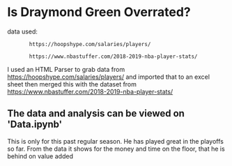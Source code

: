 # Is Draymond Green Overrated?

data used:

           https://hoopshype.com/salaries/players/

           https://www.nbastuffer.com/2018-2019-nba-player-stats/
           
I used an HTML Parser to grab data from https://hoopshype.com/salaries/players/ and imported that to an excel sheet
then merged this with the dataset from https://www.nbastuffer.com/2018-2019-nba-player-stats/

## The data and analysis can be viewed on 'Data.ipynb'

This is only for this past regular season. He has played great in the playoffs so far. From the data it shows for the money and time on the floor, that he is behind on value added
